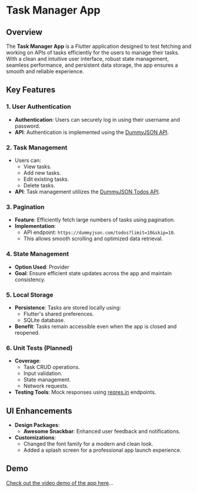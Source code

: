 # Task Manager App

## Overview
The **Task Manager App** is a Flutter application designed to test fetching and working on APIs of tasks efficiently for the users to manage their tasks. With a clean and intuitive user interface, robust state management, seamless performance, and persistent data storage, the app ensures a smooth and reliable experience.

## Key Features

### 1. User Authentication
- **Authentication**: Users can securely log in using their username and password.
- **API**: Authentication is implemented using the [DummyJSON API](https://dummyjson.com/docs/auth).

### 2. Task Management
- Users can:
  - View tasks.
  - Add new tasks.
  - Edit existing tasks.
  - Delete tasks.
- **API**: Task management utilizes the [DummyJSON Todos API](https://dummyjson.com/docs/todos).

### 3. Pagination
- **Feature**: Efficiently fetch large numbers of tasks using pagination.
- **Implementation**: 
  - API endpoint: `https://dummyjson.com/todos?limit=10&skip=10`.
  - This allows smooth scrolling and optimized data retrieval.

### 4. State Management
- **Option Used**: Provider
- **Goal**: Ensure efficient state updates across the app and maintain consistency.

### 5. Local Storage
- **Persistence**: Tasks are stored locally using:
  - Flutter's shared preferences.
  - SQLite database.
- **Benefit**: Tasks remain accessible even when the app is closed and reopened.

### 6. Unit Tests (Planned)
- **Coverage**:
  - Task CRUD operations.
  - Input validation.
  - State management.
  - Network requests.
- **Testing Tools**: Mock responses using [reqres.in](https://reqres.in) endpoints.

## UI Enhancements
- **Design Packages**:
  - **Awesome Snackbar**: Enhanced user feedback and notifications.
- **Customizations**:
  - Changed the font family for a modern and clean look.
  - Added a splash screen for a professional app launch experience.

## Demo
[Check out the video demo of the app here](https://drive.google.com/drive/folders/1a0aK2KD7wbJM4COC_-DNBrZt6R_MMwmp?usp=sharing)...


